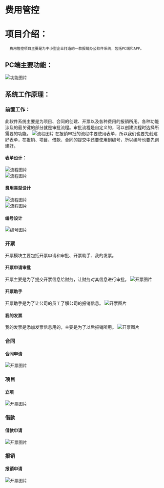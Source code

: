费用管控 
==========================================================================================================================================
# 项目介绍：
      费用管控项目主要是为中小型企业打造的一款报销办公软件系统，包括PC端和APP。
 ## PC端主要功能：
 ![功能图片](img/结构.png?imageMogr2/auto-orient/strip%7CimageView2/2/w/300)
 ## 系统工作原理：
   ### 前置工作：
此软件系统主要是为项目、合同的创建、开票以及各种费用的报销所用。各种功能涉及的最关键的部分就是审批流程。审批流程是自定义的，可以创建流程时选择所需要的功能。
![流程图片](img/流程.png)
     在报销审批的流程中要使用表单，所以我们也要先创建好表单，在报销、项目、借款、合同的提交中还要使用到编号，所以编号也要先创建好。
#### 表单设计：
![流程图片](img/表单列表.png)  
![流程图片](img/表单设计.png) 
#### 费用类型设计
![流程图片](img/一级类型.png)  
![流程图片](img/二级类型.png) 
#### 编号设计
![编号图片](img/编号设计.png) 
  ### 开票
  开票模块主要包括开票申请和审批、开票助手、我的发票。
  #### 开票申请审批
  开票主要是为了提交开票信息给财务，让财务对其信息进行审批。
  ![开票图片](img/开票申请.png)  
  #### 开票助手
  开票助手是为了让公司的员工了解公司的报销信息。
  ![开票图片](img/开票助手.png)
  #### 我的发票
  我的发票是添加发票信息用的，主要是为了以后报销所用。
  ![开票图片](img/我的发票.png)
  ### 合同
  #### 合同申请
  ![开票图片](img/合同申请.png)
  ### 项目
  #### 立项
   ![开票图片](img/立项1.png)
  ### 借款
  #### 借款申请
  ![开票图片](img/借款申请.png)
  ### 报销
  #### 报销申请
  ![开票图片](img/报销申请.png)
 
   
      
     
